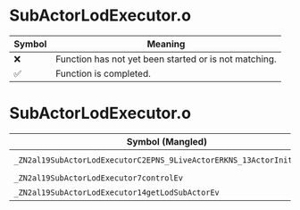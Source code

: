 # SubActorLodExecutor.o
| Symbol | Meaning 
| ------------- | ------------- 
| :x: | Function has not yet been started or is not matching. 
| :white_check_mark: | Function is completed. 


# SubActorLodExecutor.o
| Symbol (Mangled) | Symbol (Demangled) | Decompiled? |
| ------------- |  ------------- | ------------- |
| `_ZN2al19SubActorLodExecutorC2EPNS_9LiveActorERKNS_13ActorInitInfoEi` | `al::SubActorLodExecutor::SubActorLodExecutor(al::LiveActor *,al::ActorInitInfo const&,int)` | :x: |
| `_ZN2al19SubActorLodExecutor7controlEv` | `al::SubActorLodExecutor::control(void)` | :x: |
| `_ZN2al19SubActorLodExecutor14getLodSubActorEv` | `al::SubActorLodExecutor::getLodSubActor(void)` | :x: |
